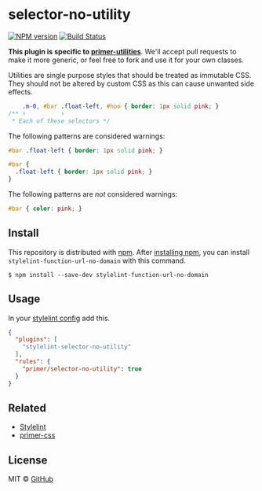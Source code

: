 # selector-no-utility

[![NPM version](http://img.shields.io/npm/v/stylelint-selector-no-utility.svg)](https://www.npmjs.org/package/stylelint-selector-no-utility)
[![Build Status](https://travis-ci.org/primer/stylelint-selector-no-utility.svg?branch=master)](https://travis-ci.org/primer/stylelint-selector-no-utility)

**This plugin is specific to [primer-utilities](https://github.com/primer/primer-css/tree/master/modules/primer-utilities)**. We'll accept pull requests to make it more generic, or feel free to fork and use it for your own classes.

Utilities are single purpose styles that should be treated as immutable CSS. They should not be altered by custom CSS as this can cause unwanted side effects.

```css
    .m-0, #bar .float-left, #hoo { border: 1px solid pink; }
/** ↑          ↑
 * Each of these selectors */
```

The following patterns are considered warnings:

```css
#bar .float-left { border: 1px solid pink; }
```

```scss
#bar {
  .float-left { border: 1px solid pink; }
}
```

The following patterns are *not* considered warnings:

```css
#bar { color: pink; }
```

## Install

This repository is distributed with [npm][npm]. After [installing npm][install-npm], you can install `stylelint-function-url-no-domain` with this command.

```
$ npm install --save-dev stylelint-function-url-no-domain
```

## Usage

In your [stylelint config](http://stylelint.io/user-guide/configuration/) add this.

```json
{
  "plugins": [
    "stylelint-selector-no-utility"
  ],
  "rules": {
    "primer/selector-no-utility": true
  }
}
```

## Related

* [Stylelint](http://stylelint.io/)
* [primer-css][primer]

## License

MIT &copy; [GitHub](https://github.com/)

[primer]: https://github.com/primer/primer
[docs]: http://primercss.io/
[npm]: https://www.npmjs.com/
[install-npm]: https://docs.npmjs.com/getting-started/installing-node
[sass]: http://sass-lang.com/
